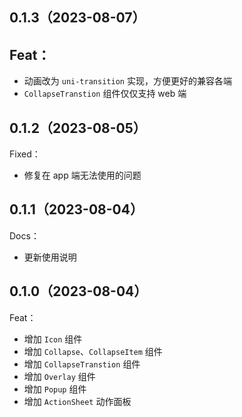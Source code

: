 ## 0.1.3（2023-08-07）
## Feat：
- 动画改为 `uni-transition` 实现，方便更好的兼容各端
- `CollapseTranstion` 组件仅仅支持 web 端
## 0.1.2（2023-08-05）
Fixed：
- 修复在 app 端无法使用的问题

## 0.1.1（2023-08-04）
Docs：
- 更新使用说明

## 0.1.0（2023-08-04）
Feat：
- 增加 `Icon` 组件
- 增加 `Collapse`、`CollapseItem` 组件
- 增加 `CollapseTranstion`  组件
- 增加 `Overlay` 组件
- 增加 `Popup` 组件
- 增加 `ActionSheet` 动作面板

